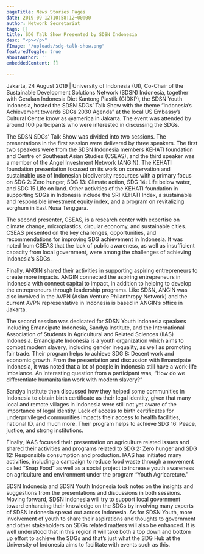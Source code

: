 ```yaml
---
pageTitle: News Stories Pages
date: 2019-09-12T10:58:12+00:00
author: Network Secretariat
tags: []
title: SDG Talk Show Presented by SDSN Indonesia
desc: "<p></p>"
fImage: "/uploads/sdg-talk-show.png"
featuredToggle: true
aboutAuthor: ''
embeddedContent: []

---
```

Jakarta, 24 August 2019 | University of Indonesia (UI), Co-Chair of the Sustainable Development Solutions Network (SDSN) Indonesia, together with Gerakan Indonesia Diet Kantong Plastik (GIDKP), the SDSN Youth Indonesia, hosted the SDSN SDGs’ Talk Show with the theme “Indonesia’s Achievement towards SDGs 2030 Agenda” at the local US Embassy’s Cultural Centre know as @america in Jakarta. The event was attended by around 100 participants who were interested in discussing the SDGs.  
  
The SDSN SDGs’ Talk Show was divided into two sessions. The presentations in the first session were delivered by three speakers. The first two speakers were from the SDSN Indonesia members KEHATI foundation and Centre of Southeast Asian Studies (CSEAS), and the third speaker was a member of the Angel Investment Network (ANGIN). The KEHATI foundation presentation focused on its work on conservation and sustainable use of Indonesian biodiversity resources with a primary focus on SDG 2: Zero hunger, SDG 13: Climate action, SDG 14: Life below water, and SDG 15 Life on land. Other activities of the KEHATI foundation in supporting SDGs in Indonesia include the SRI KEHATI Index, a sustainable and responsible investment equity index, and a program on revitalizing sorghum in East Nusa Tenggara.  
  
The second presenter, CSEAS, is a research center with expertise on climate change, microplastics, circular economy, and sustainable cities. CSEAS presented on the key challenges, opportunities, and recommendations for improving SDG achievement in Indonesia. It was noted from CSEAS that the lack of public awareness, as well as insufficient capacity from local government, were among the challenges of achieving Indonesia’s SDGs.  
  
Finally, ANGIN shared their activities in supporting aspiring entrepreneurs to create more impacts. ANGIN connected the aspiring entrepreneurs in Indonesia with connect capital to impact, in addition to helping to develop the entrepreneurs through leadership programs. Like SDSN, ANGIN was also involved in the AVPN (Asian Venture Philanthropy Network) and the current AVPN representative in Indonesia is based in ANGIN’s office in Jakarta.  
  
The second session was dedicated for SDSN Youth Indonesia speakers including Emancipate Indonesia, Sandya Institute, and the International Association of Students in Agricultural and Related Sciences (IIAS) Indonesia. Emancipate Indonesia is a youth organization which aims to combat modern slavery, including gender inequality, as well as promoting fair trade. Their program helps to achieve SDG 8: Decent work and economic growth. From the presentation and discussion with Emancipate Indonesia, it was noted that a lot of people in Indonesia still have a work-life imbalance. An interesting question from a participant was, “How do we differentiate humanitarian work with modern slavery?”  
  
Sandya Institute then discussed how they helped some communities in Indonesia to obtain birth certificate as their legal identity, given that many local and remote villages in Indonesia were still not yet aware of the importance of legal identity. Lack of access to birth certificates for underprivileged communities impacts their access to health facilities, national ID, and much more. Their program helps to achieve SDG 16: Peace, justice, and strong institutions.  
  
Finally, IAAS focused their presentation on agriculture related issues and shared their activities and programs related to SDG 2: Zero hunger and SDG 12: Responsible consumption and production. IAAS has initiated many activities, including a campaign to reduce food waste through a movement called “Snap Food” as well as a social project to increase youth awareness on agriculture and environment under the program “Youth Agricareture.”   
  
SDSN Indonesia and SDSN Youth Indonesia took notes on the insights and suggestions from the presentations and discussions in both sessions. Moving forward, SDSN Indonesia will try to support local government toward enhancing their knowledge on the SDGs by involving many experts of SDSN Indonesia spread out across Indonesia. As for SDSN Youth, more involvement of youth to share their aspirations and thoughts to government and other stakeholders on SDGs related matters will also be enhanced. It is well understood that in this region it will take both a top down and bottom up effort to achieve the SDGs and that’s just what the SDG Hub at the University of Indonesia aims to facilitate with events such as this.